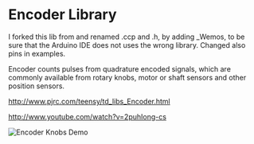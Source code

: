 # Encoder Library

I forked this lib from and renamed .ccp and .h, by adding _Wemos, to be sure that the Arduino IDE does not uses the wrong library.
Changed also pins in examples.

Encoder counts pulses from quadrature encoded signals, which are commonly available from rotary knobs, motor or shaft sensors and other position sensors.

http://www.pjrc.com/teensy/td_libs_Encoder.html

http://www.youtube.com/watch?v=2puhIong-cs

![Encoder Knobs Demo](http://www.pjrc.com/teensy/td_libs_Encoder_1.jpg)
